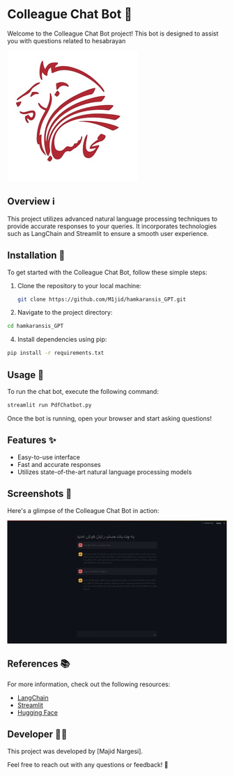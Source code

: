 # Colleague Chat Bot 🤖

Welcome to the Colleague Chat Bot project! This bot is designed to assist you with questions related to hesabrayan


![Chat Bot](po.jpg)

## Overview ℹ️

This project utilizes advanced natural language processing techniques to provide accurate responses to your queries. It incorporates technologies such as LangChain and Streamlit to ensure a smooth user experience.

## Installation 🚀

To get started with the Colleague Chat Bot, follow these simple steps:

1. Clone the repository to your local machine:
   ```bash
   git clone https://github.com/M1jid/hamkaransis_GPT.git
   ```

2. Navigate to the project directory:
```bash
cd hamkaransis_GPT
   ```


4. Install dependencies using pip:
```bash
pip install -r requirements.txt
   ```

## Usage 📝

To run the chat bot, execute the following command:
```bash
streamlit run PdfChatbot.py
   ```

Once the bot is running, open your browser and start asking questions!

## Features ✨

- Easy-to-use interface
- Fast and accurate responses
- Utilizes state-of-the-art natural language processing models

## Screenshots 📸

Here's a glimpse of the Colleague Chat Bot in action:

![Screenshot](Screenshot.png)

## References 📚

For more information, check out the following resources:

- [LangChain](https://example.com/langchain)
- [Streamlit](https://example.com/streamlit)
- [Hugging Face](https://example.com/huggingface)

## Developer 👨‍💻

This project was developed by [Majid Nargesi].

Feel free to reach out with any questions or feedback! 📧




